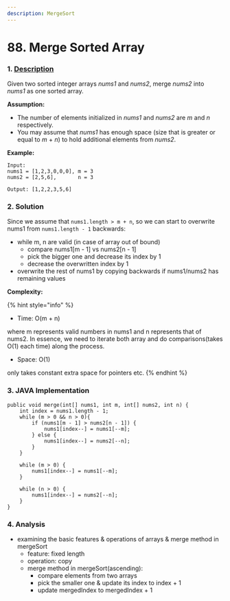 ```yaml
---
description: MergeSort
---
```


# 88. Merge Sorted Array

### 1. [Description](https://leetcode.com/problems/duplicate-zeros/description/)

Given two sorted integer arrays _nums1_ and _nums2_, merge _nums2_ into _nums1_ as one sorted array.

**Assumption:**

* The number of elements initialized in _nums1_ and _nums2_ are _m_ and _n_ respectively.
* You may assume that _nums1_ has enough space \(size that is greater or equal to _m_ + _n_\) to hold additional elements from _nums2_.

**Example:**

```text
Input:
nums1 = [1,2,3,0,0,0], m = 3
nums2 = [2,5,6],       n = 3

Output: [1,2,2,3,5,6]
```



### 2. Solution

Since we assume that `nums1.length > m + n`, so we can start to overwrite nums1 from `nums1.length - 1` backwards:

* while m, n are valid \(in case of array out of bound\)
  * compare nums1\[m - 1\] vs nums2\[n - 1\]
  * pick the bigger one and decrease its index by 1
  * decrease the overwritten index by 1
* overwrite the rest of nums1 by copying backwards if nums1/nums2 has remaining values

**Complexity:**

{% hint style="info" %}
* Time: O\(m + n\)  

where m represents valid numbers in nums1 and n represents that of nums2. In essence, we need to iterate both array and do comparisons\(takes O\(1\) each time\) along the process.

* Space: O\(1\) 

only takes constant extra space for pointers etc.
{% endhint %}



### 3. JAVA Implementation

```text
public void merge(int[] nums1, int m, int[] nums2, int n) {
    int index = nums1.length - 1;
    while (m > 0 && n > 0){
        if (nums1[m - 1] > nums2[n - 1]) {
            nums1[index--] = nums1[--m];
        } else {
            nums1[index--] = nums2[--n];
        }
    }
        
    while (m > 0) {
        nums1[index--] = nums1[--m];
    }
        
    while (n > 0) {
        nums1[index--] = nums2[--n];
    }
}
```



### 4. Analysis

* examining the basic features & operations of arrays & merge method in mergeSort
  * feature: fixed length
  * operation: copy
  * merge method in mergeSort\(ascending\):
    * compare elements from two arrays 
    * pick the smaller one & update its index to index + 1
    * update mergedIndex to mergedIndex + 1


